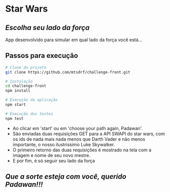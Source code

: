 # Star Wars
## _Escolha seu lado da força_

App desenvolvido para simular em qual lado da força você está...

## Passos para execução
```sh
# Clone do projeto
git clone https://github.com/mtsdrf/challenge-front.git

# Instalação
cd challenge-front
npm install

# Execução da aplicação
npm start

# Execução dos testes
npm test
```

- Ao clicar em 'start' ou em 'choose your path again, Padawan'.
- São enviadas duas requisições GET para a API SWAPI do star wars, com os ids de nada mais nada menos que Darth Vader e não menos importante, o nosso ilustrissimo Luke Skywalker.
- O primeiro retorno das duas requisições é mostrado na tela com a imagem e nome de seu novo mestre.
- E por fim, é só seguir seu lado da força

## _Que a sorte esteja com você, querido Padawan!!!_
